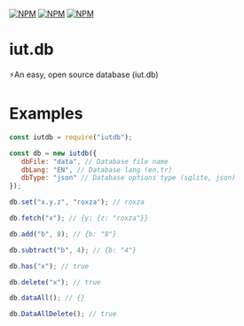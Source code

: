 [![NPM](https://img.shields.io/npm/v/iutdb.svg?maxAge=3600)](https://npmjs.com/package/iutdb/)
[![NPM](https://img.shields.io/npm/dt/iutdb.svg?maxAge=3600)](https://npmjs.com/package/iutdb/)
[![NPM](https://nodei.co/npm/iutdb.png?downloads=true&downloadRank=true&stars=true)](https://npmjs.com/package/iutdb/)

# iut.db
⚡An easy, open source database (iut.db) 

# Examples

```js
const iutdb = require("iutdb");

const db = new iutdb({
   dbFile: "data", // Database file name
   dbLang: "EN", // Database lang (en,tr)
   dbType: "json" // Database options type (sqlite, json)
});

db.set("x.y.z", "roxza"); // roxza

db.fetch("x"); // {y: {z: "roxza"}}

db.add("b", 8); // {b: "8"}

db.subtract("b", 4); // {b: "4"}

db.has("x"); // true

db.delete("x"); // true

db.dataAll(); // {}

db.DataAllDelete(); // true
```
